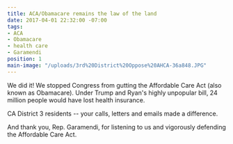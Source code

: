 ```yaml
---
title: ACA/Obamacare remains the law of the land
date: 2017-04-01 22:32:00 -07:00
tags:
- ACA
- Obamacare
- health care
- Garamendi
position: 1
main-image: "/uploads/3rd%20District%20Oppose%20AHCA-36a848.JPG"
---
```


We did it! We stopped Congress from gutting the Affordable Care Act (also known as Obamacare). Under Trump and Ryan's highly unpopular bill, 24 million people would have lost health insurance.   

CA District 3 residents -- your calls, letters and emails made a difference. 

And thank you, Rep. Garamendi, for listening to us and vigorously defending the Affordable Care Act. 
